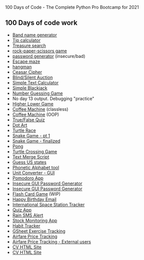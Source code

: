 100 Days of Code - The Complete Python Pro Bootcamp for 2021

## 100 Days of code work
- [Band name generator](/beginner/day-1/)
- [Tip calculator](/beginner/day-2/)
- [Treasure search](/beginner/day-3/)
- [rock-paper-scissors game](/beginner/day-4/)
- [password generator](/beginner/day-5/) (insecure/bad)
- [Escape maze](/beginner/day-6/)
- [hangman](/beginner/day-7/)
- [Ceasar Cipher](/beginner/day-8/)
- [Blind/Silent Auction](/beginner/day-9/)
- [Simple Text Calculator](/beginner/day-10/)
- [Simple Blackjack](/beginner/day-11/)
- [Number Guessing Game](/beginner/day-12/)
- No day 13 output. Debugging "practice"
- [Higher Lower Game](/beginner/day-14/)
- [Coffee Machine](/intermediate/day-15/main.py) (classless)
- [Coffee Machine](/intermediate/day-16/main.py) (OOP)
- [True/False Quiz](/intermediate/day-17/main.py)
- [Dot Art](/intermediate/day-18/main.py)
- [Turtle Race](/intermediate/day-19/main.py)
- [Snake Game - pt 1](/intermediate/day-20/main.py)
- [Snake Game - finalized](/intermediate/day-21/main.py)
- [Pong](/intermediate/day-22/)
- [Turtle Crossing Game](/intermediate/day-23/)
- [Text Merge Script](/intermediate/day-24/)
- [Guess US states](/intermediate/day-25/)
- [Phonetic Alphabet tool](/intermediate/day-26/)
- [Unit Converter - GUI](/intermediate/day-27/)
- [Pomodoro App](/intermediate/day-28/)
- [Insecure GUI Password Generator](/intermediate/day-29/)
- [Insecure GUI Password Generator](/intermediate/day-30/)
- [Flash Card Game](/intermediate/day-31/) (WIP)
- [Happy Birthday Email](day-32/)
- [International Space Station Tracker](day-33/)
- [Quiz App](day-34/)
- [Rain SMS Alert](day-35/)
- [Stock Monitoring App](day-36/)
- [Habit Tracker](day-37/)
- [GSheet Exercise Tracking](day-38/)
- [Airfare Price Tracking](day-39/)
- [Airfare Price Tracking - External users](day-40/)
- [CV HTML Site](day-41/)
- [CV HTML Site](day-42/)
